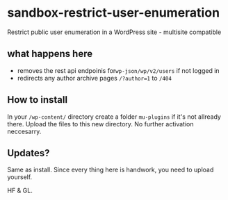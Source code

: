 # sandbox-restrict-user-enumeration
Restrict public user enumeration in a WordPress site - multisite compatible

## what happens here
- removes the rest api endpoinis for`wp-json/wp/v2/users` if not logged in
- redirects any author archive pages `/?author=1` to `/404`

## How to install
In your `/wp-content/` directory create a folder `mu-plugins` if it's not allready there.
Upload the files to this new directory. No further activation neccesarry.

## Updates?
Same as install.
Since every thing here is handwork, you need to upload yourself.

HF & GL.
